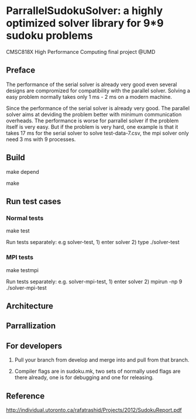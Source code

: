 # ParrallelSudokuSolver: a highly optimized solver library for 9*9 sudoku problems
CMSC818X High Performance Computing final project @UMD

## Preface
The performance of the serial solver is already very good even several designs are compromized for compatibility with the parallel solver. Solving a easy problem normally takes only 1 ms - 2 ms on a modern machine. 

Since the performance of the serial solver is already very good. The parallel solver aims at deviding the problem better with minimum communication overheads. The performance is worse for parrallel solver if the problem itself is very easy. But if the problem is very hard, one example is that it takes 17 ms for the serial solver to solve test-data-7.csv, the mpi solver only need 3 ms with 9 processes.

## Build
make depend

make

## Run test cases
### Normal tests
make test

Run tests separately: e.g solver-test, 1) enter solver 2) type ./solver-test
### MPI tests
make testmpi

Run tests separately: e.g. solver-mpi-test, 1) enter solver 2) mpirun -np 9 ./solver-mpi-test

## Architecture

## Parrallization

## For developers
1. Pull your branch from develop and merge into and pull from that branch.

2. Compiler flags are in sudoku.mk, two sets of normally used flags are there already, one is for debugging and one for releasing.

## Reference
http://individual.utoronto.ca/rafatrashid/Projects/2012/SudokuReport.pdf
